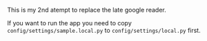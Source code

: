 This is my 2nd atempt to replace the late google reader.

If you want to run the app you need to copy `config/settings/sample.local.py` to `config/settings/local.py` first.

